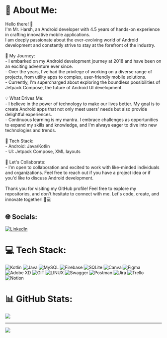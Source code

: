 # 💫 About Me:
Hello there! 👋 <br>I'm Mr. Harsh, an Android developer with 4.5 years of hands-on experience in crafting innovative mobile applications.<br>I am deeply passionate about the ever-evolving world of Android development and constantly strive to stay at the forefront of the industry.<br><br>🚀 My Journey:<br>- I embarked on my Android development journey at 2018 and have been on an exciting adventure ever since.<br>- Over the years, I've had the privilege of working on a diverse range of projects, from utility apps to complex, user-friendly mobile solutions.<br>- Currently, I'm supercharged about exploring the boundless possibilities of Jetpack Compose, the future of Android UI development.<br><br>💡 What Drives Me:<br>- I believe in the power of technology to make our lives better. My goal is to create Android apps that not only meet users' needs but also provide delightful experiences.<br>- Continuous learning is my mantra. I embrace challenges as opportunities to expand my skills and knowledge, and I'm always eager to dive into new technologies and trends.<br><br>🔧 Tech Stack:<br>- Android: Java/Kotlin<br>- UI: Jetpack Compose, XML layouts<br><br>🤝 Let's Collaborate:<br>- I'm open to collaboration and excited to work with like-minded individuals and organizations. Feel free to reach out if you have a project idea or if you'd like to discuss Android development.<br><br>Thank you for visiting my GitHub profile! Feel free to explore my repositories, and don't hesitate to connect with me. Let's code, create, and innovate together! 📱💻<br>


## 🌐 Socials:
[![LinkedIn](https://img.shields.io/badge/LinkedIn-%230077B5.svg?logo=linkedin&logoColor=white)](https://linkedin.com/in/harsh-patel6472) 

# 💻 Tech Stack:
![Kotlin](https://img.shields.io/badge/kotlin-%237F52FF.svg?style=for-the-badge&logo=kotlin&logoColor=white) ![Java](https://img.shields.io/badge/java-%23ED8B00.svg?style=for-the-badge&logo=openjdk&logoColor=white) ![MySQL](https://img.shields.io/badge/mysql-%2300000f.svg?style=for-the-badge&logo=mysql&logoColor=white) ![Firebase](https://img.shields.io/badge/Firebase-039BE5?style=for-the-badge&logo=Firebase&logoColor=white) ![SQLite](https://img.shields.io/badge/sqlite-%2307405e.svg?style=for-the-badge&logo=sqlite&logoColor=white) ![Canva](https://img.shields.io/badge/Canva-%2300C4CC.svg?style=for-the-badge&logo=Canva&logoColor=white) ![Figma](https://img.shields.io/badge/figma-%23F24E1E.svg?style=for-the-badge&logo=figma&logoColor=white) ![Adobe XD](https://img.shields.io/badge/Adobe%20XD-470137?style=for-the-badge&logo=Adobe%20XD&logoColor=#FF61F6) ![GIT](https://img.shields.io/badge/Git-fc6d26?style=for-the-badge&logo=git&logoColor=white) ![LINUX](https://img.shields.io/badge/Linux-FCC624?style=for-the-badge&logo=linux&logoColor=black) ![Swagger](https://img.shields.io/badge/-Swagger-%23Clojure?style=for-the-badge&logo=swagger&logoColor=white) ![Postman](https://img.shields.io/badge/Postman-FF6C37?style=for-the-badge&logo=postman&logoColor=white) ![Jira](https://img.shields.io/badge/jira-%230A0FFF.svg?style=for-the-badge&logo=jira&logoColor=white) ![Trello](https://img.shields.io/badge/Trello-%23026AA7.svg?style=for-the-badge&logo=Trello&logoColor=white) ![Notion](https://img.shields.io/badge/Notion-%23000000.svg?style=for-the-badge&logo=notion&logoColor=white)
# 📊 GitHub Stats:
![](https://github-readme-stats.vercel.app/api/top-langs/?username=hpcreator&theme=dark&hide_border=false&include_all_commits=false&count_private=false&layout=compact)

---
[![](https://visitcount.itsvg.in/api?id=hpcreator&icon=0&color=9)](https://visitcount.itsvg.in)

<!-- Proudly created with GPRM ( https://gprm.itsvg.in ) -->
